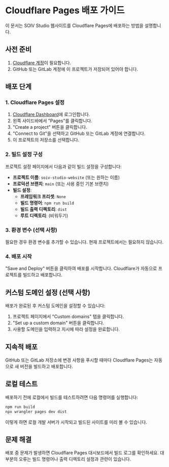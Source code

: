 # Cloudflare Pages 배포 가이드

이 문서는 SOIV Studio 웹사이트를 Cloudflare Pages에 배포하는 방법을 설명합니다.

## 사전 준비

1. [Cloudflare 계정](https://dash.cloudflare.com/sign-up)이 필요합니다.
2. GitHub 또는 GitLab 계정에 이 프로젝트가 저장되어 있어야 합니다.

## 배포 단계

### 1. Cloudflare Pages 설정

1. [Cloudflare Dashboard](https://dash.cloudflare.com/)에 로그인합니다.
2. 왼쪽 사이드바에서 "Pages"를 클릭합니다.
3. "Create a project" 버튼을 클릭합니다.
4. "Connect to Git"을 선택하고 GitHub 또는 GitLab 계정에 연결합니다.
5. 이 프로젝트의 저장소를 선택합니다.

### 2. 빌드 설정 구성

프로젝트 설정 페이지에서 다음과 같이 빌드 설정을 구성합니다:

- **프로젝트 이름**: `soiv-studio-website` (또는 원하는 이름)
- **프로덕션 브랜치**: `main` (또는 사용 중인 기본 브랜치)
- **빌드 설정**:
  - **프레임워크 프리셋**: `None`
  - **빌드 명령어**: `npm run build`
  - **빌드 출력 디렉토리**: `dist`
  - **루트 디렉토리**: (비워두기)

### 3. 환경 변수 (선택 사항)

필요한 경우 환경 변수를 추가할 수 있습니다. 현재 프로젝트에서는 필요하지 않습니다.

### 4. 배포 시작

"Save and Deploy" 버튼을 클릭하여 배포를 시작합니다. Cloudflare가 자동으로 프로젝트를 빌드하고 배포합니다.

## 커스텀 도메인 설정 (선택 사항)

배포가 완료된 후 커스텀 도메인을 설정할 수 있습니다:

1. 프로젝트 페이지에서 "Custom domains" 탭을 클릭합니다.
2. "Set up a custom domain" 버튼을 클릭합니다.
3. 사용할 도메인을 입력하고 지시에 따라 설정을 완료합니다.

## 지속적 배포

GitHub 또는 GitLab 저장소에 변경 사항을 푸시할 때마다 Cloudflare Pages는 자동으로 새 버전을 빌드하고 배포합니다.

## 로컬 테스트

배포하기 전에 로컬에서 빌드를 테스트하려면 다음 명령어를 실행합니다:

```bash
npm run build
npx wrangler pages dev dist
```

이렇게 하면 로컬 개발 서버가 시작되고 빌드된 사이트를 미리 볼 수 있습니다.

## 문제 해결

배포 중 문제가 발생하면 Cloudflare Pages 대시보드에서 빌드 로그를 확인하세요. 대부분의 오류는 빌드 명령어나 출력 디렉토리 설정과 관련이 있습니다.